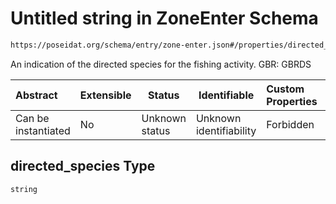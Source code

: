 # Untitled string in ZoneEnter Schema

```txt
https://poseidat.org/schema/entry/zone-enter.json#/properties/directed_species
```

An indication of the directed species for the fishing activity. GBR: GBRDS


| Abstract            | Extensible | Status         | Identifiable            | Custom Properties | Additional Properties | Access Restrictions | Defined In                                                                |
| :------------------ | ---------- | -------------- | ----------------------- | :---------------- | --------------------- | ------------------- | ------------------------------------------------------------------------- |
| Can be instantiated | No         | Unknown status | Unknown identifiability | Forbidden         | Allowed               | none                | [zone-enter.json\*](schemas/entry/zone-enter.json "open original schema") |

## directed_species Type

`string`
